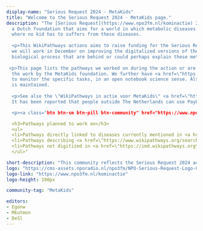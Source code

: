 ```yaml
---
display-name: "Serious Request 2024 - MetaKids"
title: "Welcome to the Serious Request 2024 - MetaKids page."
description: "The [Serious Request](https://www.npo3fm.nl/kominactie) 2024 action is to raise funding for [MetaKids](https://metakids.nl/),
  a Dutch foundation that aims for a world in which metabolic diseases can be treated or prevented and
  where no kid has to suffers from these diseases.
  
  <p>This WikiPathways actions aims to raise funding for the Serious Request 2024 action and in return
  we will work in December on improving the digitalized versions of the latest literature about the
  biological process that are behind or could perhaps explain these metabolic diseases.
  
 <p>This page lists the pathways we worked on during the action or are otherwise relevant to
  the work by the MetaKids foundation. We further have <a href=\"https://github.com/orgs/wikipathways/projects/2/views/1\">this project board</a>
  to monitor the specific tasks, in an open notebook science sense. Also, a dedicated <a href=\"https://www.wikipathways.org/sr24-curation/\">curation website</a>
  is maintained.
  
  <p>See also the \"WikiPathways in actie voor MetaKids\" <a href=\"https://www.npo3fm.nl/kominactie/acties/wikipathways-in-actie-voor-metakids\">page</a> where you can donate money for MetaKids.
  It has been reported that people outside The Netherlands can use PayPal to make donations.

  <p><a class="btn btn-sm btn-pill btn-community" href="https://www.npo3fm.nl/kominactie/acties/wikipathways-in-actie-voor-metakids/doneren">Donate to MetaKids</a></p>

  <h3>Pathways planned to work on</h3>
  <ul>
  <li>Pathways directly linked to diseases currently mentioned in <a href=\"https://www.unitedformetabolicdiseases.nl/publicaties.php\">research articles</a> by <a href=\"https://www.unitedformetabolicdiseases.nl/\">United for Metabolic Diseases</a>, e.g. <a href=\"https://www.wikipathways.org/pathways/WP4156\">WP4156</a></li>
  <li>Pathways describing <a href=\"https://www.wikipathways.org/search.html?query=mitochondria\">mitochondrial processes</a></li>
  <li>Pathways not digitized in <a href=\"https://imd.wikipathways.org\">the book behind the IMD portal</a>, see <a href=\"https://classic.wikipathways.org/index.php/Portal:IEM/CoveredPathways\">this table</a></li>
  </ul>"

short-description: "This community reflects the Serious Request 2024 action to raise funding for MetaKids."
logo: "https://cms-assets.nporadio.nl/npo3fm/NPO-Serious-Request-Logo-Groen-Ik-Steun-RGB.png"
logo-link: "https://www.npo3fm.nl/kominactie"
logo-height: 100px

community-tag: "MetaKids"

editors: 
- Egonw
- Mkutmon
- DeSl
---
```

